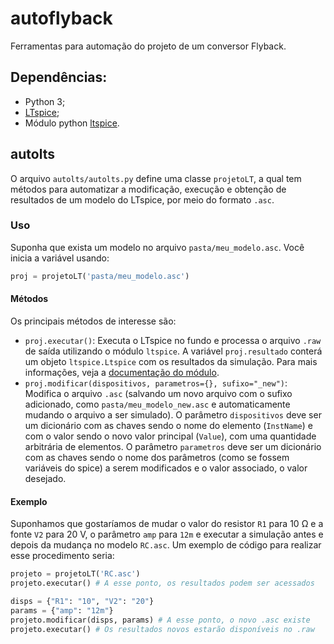 # autoflyback

Ferramentas para automação do projeto de um conversor Flyback.

## Dependências:

* Python 3;
* [LTspice](https://www.analog.com/en/resources/design-tools-and-calculators/ltspice-simulator.html);
* Módulo python [ltspice](https://pypi.org/project/ltspice/).

## autolts

O arquivo `autolts/autolts.py` define uma classe `projetoLT`, a qual tem métodos para automatizar a modificação, execução e obtenção de resultados de um modelo do LTspice, por meio do formato `.asc`.

### Uso

Suponha que exista um modelo no arquivo `pasta/meu_modelo.asc`. Você inicia a variável usando:

```python
proj = projetoLT('pasta/meu_modelo.asc')
```

#### Métodos
Os principais métodos de interesse são:

* `proj.executar()`: Executa o LTspice no fundo e processa o arquivo `.raw` de saída utilizando o módulo `ltspice`. A variável `proj.resultado` conterá um objeto `ltspice.Ltspice` com os resultados da simulação. Para mais informações, veja a [documentação do módulo](https://pypi.org/project/ltspice/).
* `proj.modificar(dispositivos, parametros={}, sufixo="_new")`: Modifica o arquivo `.asc` (salvando um novo arquivo com o sufixo adicionado, como `pasta/meu_modelo_new.asc` e automaticamente mudando o arquivo a ser simulado). O parâmetro `dispositivos` deve ser um dicionário com as chaves sendo o nome do elemento (`InstName`) e com o valor sendo o novo valor principal (`Value`), com uma quantidade arbitrária de elementos. O parâmetro `parametros` deve ser um dicionário com as chaves sendo o nome dos parâmetros (como se fossem variáveis do spice) a serem modificados e o valor associado, o valor desejado.

#### Exemplo
Suponhamos que gostaríamos de mudar o valor do resistor `R1` para 10 Ω e a fonte `V2` para 20 V, o parâmetro `amp` para `12m` e executar a simulação antes e depois da mudança no modelo `RC.asc`. Um exemplo de código para realizar esse procedimento seria:

```python
projeto = projetoLT('RC.asc')
projeto.executar() # A esse ponto, os resultados podem ser acessados

disps = {"R1": "10", "V2": "20"}
params = {"amp": "12m"}
projeto.modificar(disps, params) # A esse ponto, o novo .asc existe
projeto.executar() # Os resultados novos estarão disponíveis no .raw
```